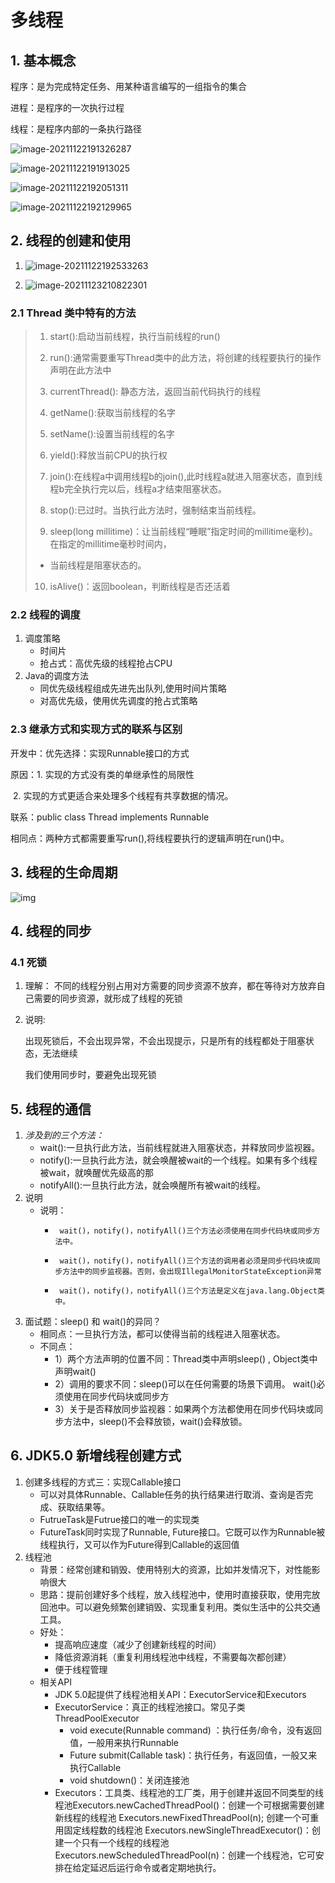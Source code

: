 # 多线程



## 1. 基本概念

程序：是为完成特定任务、用某种语言编写的一组指令的集合

进程：是程序的一次执行过程

线程：是程序内部的一条执行路径

![image-20211122191326287](images/image-20211122191326287.png)

![image-20211122191913025](images/image-20211122191913025.png)

![image-20211122192051311](images/image-20211122192051311.png)

![image-20211122192129965](images/image-20211122192129965.png)



## 2. 线程的创建和使用

1. ![image-20211122192533263](images/image-20211122192533263.png)

2. ![image-20211123210822301](images/image-20211123210822301.png)

### 2.1  Thread 类中特有的方法

> 1. start():启动当前线程，执行当前线程的run()
>
> 2. run():通常需要重写Thread类中的此方法，将创建的线程要执行的操作声明在此方法中
>
> 3. currentThread(): 静态方法，返回当前代码执行的线程
>
> 4. getName():获取当前线程的名字
>
> 5. setName():设置当前线程的名字
>
> 6. yield():释放当前CPU的执行权
>
> 7. join():在线程a中调用线程b的join(),此时线程a就进入阻塞状态，直到线程b完全执行完以后，线程a才结束阻塞状态。
>
> 8. stop():已过时。当执行此方法时，强制结束当前线程。
>
> 9. sleep(long millitime)：让当前线程“睡眠”指定时间的millitime毫秒)。在指定的millitime毫秒时间内，
>
>  * 当前线程是阻塞状态的。
>
> 10. isAlive()：返回boolean，判断线程是否还活着



### 2.2 线程的调度

1. 调度策略
   - 时间片
   - 抢占式：高优先级的线程抢占CPU
2. Java的调度方法
   - 同优先级线程组成先进先出队列,使用时间片策略
   - 对高优先级，使用优先调度的抢占式策略



### 2.3 继承方式和实现方式的联系与区别

开发中：优先选择：实现Runnable接口的方式

原因：1. 实现的方式没有类的单继承性的局限性

​            2. 实现的方式更适合来处理多个线程有共享数据的情况。

联系：public class Thread implements Runnable

相同点：两种方式都需要重写run(),将线程要执行的逻辑声明在run()中。



## 3. 线程的生命周期

![img](https://img-blog.csdnimg.cn/img_convert/b29133ad93d3839d259de57bbfa1397a.png)



## 4. 线程的同步

### 4.1 死锁

1. 理解： 不同的线程分别占用对方需要的同步资源不放弃，都在等待对方放弃自己需要的同步资源，就形成了线程的死锁

2. 说明: 

   出现死锁后，不会出现异常，不会出现提示，只是所有的线程都处于阻塞状态，无法继续 

   我们使用同步时，要避免出现死锁



## 5. 线程的通信

1. *涉及到的三个方法：*
   - wait():一旦执行此方法，当前线程就进入阻塞状态，并释放同步监视器。
   - notify():一旦执行此方法，就会唤醒被wait的一个线程。如果有多个线程被wait，就唤醒优先级高的那
   - notifyAll():一旦执行此方法，就会唤醒所有被wait的线程。
2. 说明
   - 说明：
      *      wait()，notify()，notifyAll()三个方法必须使用在同步代码块或同步方法中。
      *      wait()，notify()，notifyAll()三个方法的调用者必须是同步代码块或同步方法中的同步监视器。否则，会出现IllegalMonitorStateException异常
      *      wait()，notify()，notifyAll()三个方法是定义在java.lang.Object类中。
3.  面试题：sleep() 和 wait()的异同？
    * 相同点：一旦执行方法，都可以使得当前的线程进入阻塞状态。
    * 不同点：
      - 1）两个方法声明的位置不同：Thread类中声明sleep() , Object类中声明wait()
      - 2）调用的要求不同：sleep()可以在任何需要的场景下调用。 wait()必须使用在同步代码块或同步方
      - 3）关于是否释放同步监视器：如果两个方法都使用在同步代码块或同步方法中，sleep()不会释放锁，wait()会释放锁。



## 6. JDK5.0 新增线程创建方式

1. 创建多线程的方式三：实现Callable接口
   - 可以对具体Runnable、Callable任务的执行结果进行取消、查询是否完成、获取结果等。
   - FutrueTask是Futrue接口的唯一的实现类
   - FutureTask同时实现了Runnable, Future接口。它既可以作为Runnable被线程执行，又可以作为Future得到Callable的返回值
2. 线程池
   - 背景：经常创建和销毁、使用特别大的资源，比如并发情况下，对性能影响很大
   - 思路：提前创建好多个线程，放入线程池中，使用时直接获取，使用完放回池中。可以避免频繁创建销毁、实现重复利用。类似生活中的公共交通工具。
   - 好处：
     - 提高响应速度（减少了创建新线程的时间）
     - 降低资源消耗（重复利用线程池中线程，不需要每次都创建）
     - 便于线程管理
   - 相关API
     - JDK 5.0起提供了线程池相关API：ExecutorService和Executors
     - ExecutorService：真正的线程池接口。常见子类ThreadPoolExecutor
       - void execute(Runnable command) ：执行任务/命令，没有返回值，一般用来执行Runnable
       - Future submit(Callable task)：执行任务，有返回值，一般又来执行Callable
       - void shutdown()：关闭连接池
     - Executors：工具类、线程池的工厂类，用于创建并返回不同类型的线程池Executors.newCachedThreadPool()：创建一个可根据需要创建新线程的线程池
       Executors.newFixedThreadPool(n); 创建一个可重用固定线程数的线程池
       Executors.newSingleThreadExecutor()：创建一个只有一个线程的线程池
       Executors.newScheduledThreadPool(n)：创建一个线程池，它可安排在给定延迟后运行命令或者定期地执行。
